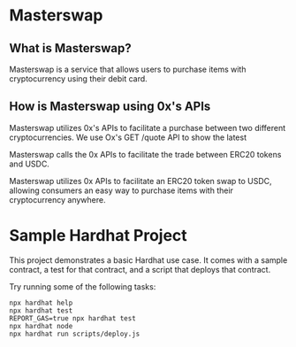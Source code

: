 # Masterswap
## What is Masterswap?

Masterswap is a service that allows users to purchase items with cryptocurrency using their debit card. 

## How is Masterswap using 0x's APIs

Masterswap utilizes 0x's APIs to facilitate a purchase between two different cryptocurrencies. We use Ox's GET /quote API to show the latest

Masterswap calls the 0x APIs to facilitate the trade between ERC20 tokens and USDC.

Masterswap utilizes 0x APIs to facilitate an ERC20 token swap to USDC, allowing consumers an easy way to purchase items with their cryptocurrency anywhere.

# Sample Hardhat Project

This project demonstrates a basic Hardhat use case. It comes with a sample contract, a test for that contract, and a script that deploys that contract.

Try running some of the following tasks:

```shell
npx hardhat help
npx hardhat test
REPORT_GAS=true npx hardhat test
npx hardhat node
npx hardhat run scripts/deploy.js
```

